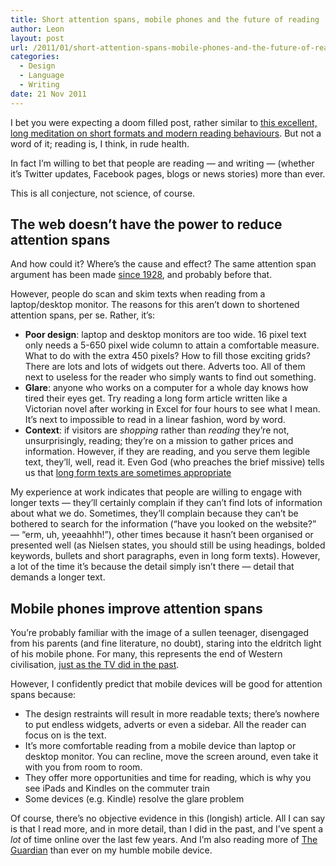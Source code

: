 ```yaml
---
title: Short attention spans, mobile phones and the future of reading
author: Leon
layout: post
url: /2011/01/short-attention-spans-mobile-phones-and-the-future-of-reading/
categories:
  - Design
  - Language
  - Writing
date: 21 Nov 2011
---
```

I bet you were expecting a doom filled post, rather similar to [this excellent, long meditation on short formats and modern reading behaviours][1]. But not a word of it; reading is, I think, in rude health.

In fact I’m willing to bet that people are reading — and writing — (whether it’s Twitter updates, Facebook pages, blogs or news stories) more than ever.

This is all conjecture, not science, of course.

## The web doesn’t have the power to reduce attention spans

And how could it? Where’s the cause and effect? The same attention span argument has been made [since 1928][2], and probably before that.

However, people do scan and skim texts when reading from a laptop/desktop monitor. The reasons for this aren’t down to shortened attention spans, per se. Rather, it’s:

*   **Poor design**: laptop and desktop monitors are too wide. 16 pixel text only needs a 5-650 pixel wide column to attain a comfortable measure. What to do with the extra 450 pixels? How to fill those exciting grids? There are lots and lots of widgets out there. Adverts too. All of them next to useless for the reader who simply wants to find out something.
*   **Glare**: anyone who works on a computer for a whole day knows how tired their eyes get. Try reading a long form article written like a Victorian novel after working in Excel for four hours to see what I mean. It’s next to impossible to read in a linear fashion, word by word.
*   **Context**: if visitors are *shopping* rather than *reading* they’re not, unsurprisingly, reading; they’re on a mission to gather prices and information. However, if they are reading, and you serve them legible text, they’ll, well, read it. Even God (who preaches the brief missive) tells us that [long form texts are sometimes appropriate][3]

My experience at work indicates that people are willing to engage with longer texts — they’ll certainly complain if they can’t find lots of information about what we do. Sometimes, they’ll complain because they can’t be bothered to search for the information (“have you looked on the website?” — “erm, uh, yeeaahhh!”), other times because it hasn’t been organised or presented well (as Nielsen states, you should still be using headings, bolded keywords, bullets and short paragraphs, even in long form texts). However, a lot of the time it’s because the detail simply isn’t there — detail that demands a longer text.

## Mobile phones improve attention spans

You’re probably familiar with the image of a sullen teenager, disengaged from his parents (and fine literature, no doubt), staring into the eldritch light of his mobile phone. For many, this represents the end of Western civilisation, [just as the TV did in the past][4].

However, I confidently predict that mobile devices will be good for attention spans because:

*   The design restraints will result in more readable texts; there’s nowhere to put endless widgets, adverts or even a sidebar. All the reader can focus on is the text.
*   It’s more comfortable reading from a mobile device than laptop or desktop monitor. You can recline, move the screen around, even take it with you from room to room.
*   They offer more opportunities and time for reading, which is why you see iPads and Kindles on the commuter train
*   Some devices (e.g. Kindle) resolve the glare problem

Of course, there’s no objective evidence in this (longish) article. All I can say is that I read more, and in more detail, than I did in the past, and I’ve spent a *lot* of time online over the last few years. And I’m also reading more of [The Guardian][5] than ever on my humble mobile device.

 [1]: http://idratherbewriting.com/2011/01/21/contemporary-reading-behaviors-favor-short-formats/
 [2]: http://en.wikipedia.org/wiki/History_of_television#Television_sets
 [3]: http://www.useit.com/alertbox/articles-not-blogs.html
 [4]: http://www.poemhunter.com/poem/television/
 [5]: http://m.guardian.co.uk/